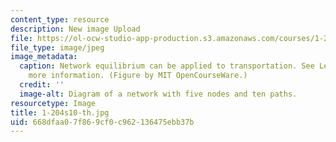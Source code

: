 ```yaml
---
content_type: resource
description: New image Upload
file: https://ol-ocw-studio-app-production.s3.amazonaws.com/courses/1-204-computer-algorithms-in-systems-engineering-spring-2010/668dfaa07f869cf0c962136475ebb37b_1-204s10-th.jpg
file_type: image/jpeg
image_metadata:
  caption: Network equilibrium can be applied to transportation. See Lecture 18 for
    more information. (Figure by MIT OpenCourseWare.)
  credit: ''
  image-alt: Diagram of a network with five nodes and ten paths.
resourcetype: Image
title: 1-204s10-th.jpg
uid: 668dfaa0-7f86-9cf0-c962-136475ebb37b
---
```

